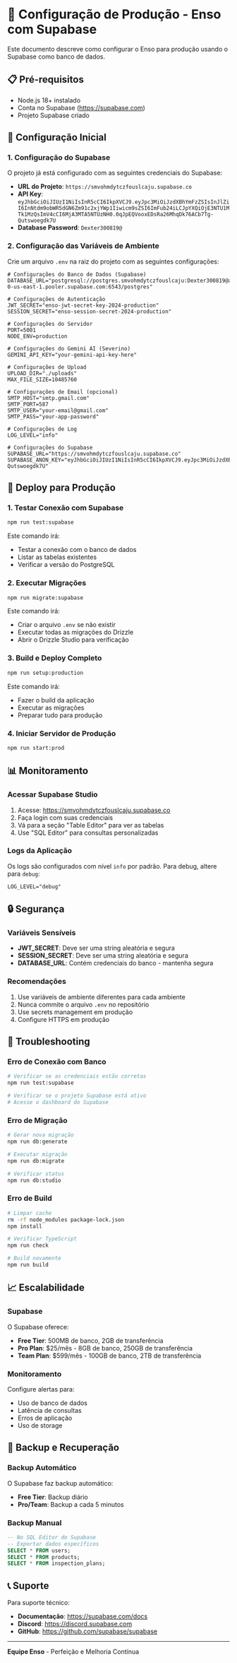 # 🚀 Configuração de Produção - Enso com Supabase

Este documento descreve como configurar o Enso para produção usando o Supabase como banco de dados.

## 📋 Pré-requisitos

- Node.js 18+ instalado
- Conta no Supabase (https://supabase.com)
- Projeto Supabase criado

## 🔧 Configuração Inicial

### 1. Configuração do Supabase

O projeto já está configurado com as seguintes credenciais do Supabase:

- **URL do Projeto**: `https://smvohmdytczfouslcaju.supabase.co`
- **API Key**: `eyJhbGciOiJIUzI1NiIsInR5cCI6IkpXVCJ9.eyJpc3MiOiJzdXBhYmFzZSIsInJlZiI6InNtdm9obWR5dGN6Zm91c2xjYWp1Iiwicm9sZSI6ImFub24iLCJpYXQiOjE3NTU1MTk1MzQsImV4cCI6MjA3MTA5NTUzNH0.0qJpEQVooxEDsRa26MhqDk76ACb7Tg-Qutswoegdk7U`
- **Database Password**: `Dexter300819@`

### 2. Configuração das Variáveis de Ambiente

Crie um arquivo `.env` na raiz do projeto com as seguintes configurações:

```env
# Configurações do Banco de Dados (Supabase)
DATABASE_URL="postgresql://postgres.smvohmdytczfouslcaju:Dexter300819@aws-0-us-east-1.pooler.supabase.com:6543/postgres"

# Configurações de Autenticação
JWT_SECRET="enso-jwt-secret-key-2024-production"
SESSION_SECRET="enso-session-secret-2024-production"

# Configurações do Servidor
PORT=5001
NODE_ENV=production

# Configurações do Gemini AI (Severino)
GEMINI_API_KEY="your-gemini-api-key-here"

# Configurações de Upload
UPLOAD_DIR="./uploads"
MAX_FILE_SIZE=10485760

# Configurações de Email (opcional)
SMTP_HOST="smtp.gmail.com"
SMTP_PORT=587
SMTP_USER="your-email@gmail.com"
SMTP_PASS="your-app-password"

# Configurações de Log
LOG_LEVEL="info"

# Configurações do Supabase
SUPABASE_URL="https://smvohmdytczfouslcaju.supabase.co"
SUPABASE_ANON_KEY="eyJhbGciOiJIUzI1NiIsInR5cCI6IkpXVCJ9.eyJpc3MiOiJzdXBhYmFzZSIsInJlZiI6InNtdm9obWR5dGN6Zm91c2xjYWp1Iiwicm9sZSI6ImFub24iLCJpYXQiOjE3NTU1MTk1MzQsImV4cCI6MjA3MTA5NTUzNH0.0qJpEQVooxEDsRa26MhqDk76ACb7Tg-Qutswoegdk7U"
```

## 🚀 Deploy para Produção

### 1. Testar Conexão com Supabase

```bash
npm run test:supabase
```

Este comando irá:
- Testar a conexão com o banco de dados
- Listar as tabelas existentes
- Verificar a versão do PostgreSQL

### 2. Executar Migrações

```bash
npm run migrate:supabase
```

Este comando irá:
- Criar o arquivo `.env` se não existir
- Executar todas as migrações do Drizzle
- Abrir o Drizzle Studio para verificação

### 3. Build e Deploy Completo

```bash
npm run setup:production
```

Este comando irá:
- Fazer o build da aplicação
- Executar as migrações
- Preparar tudo para produção

### 4. Iniciar Servidor de Produção

```bash
npm run start:prod
```

## 📊 Monitoramento

### Acessar Supabase Studio

1. Acesse: https://smvohmdytczfouslcaju.supabase.co
2. Faça login com suas credenciais
3. Vá para a seção "Table Editor" para ver as tabelas
4. Use "SQL Editor" para consultas personalizadas

### Logs da Aplicação

Os logs são configurados com nível `info` por padrão. Para debug, altere para `debug`:

```env
LOG_LEVEL="debug"
```

## 🔒 Segurança

### Variáveis Sensíveis

- **JWT_SECRET**: Deve ser uma string aleatória e segura
- **SESSION_SECRET**: Deve ser uma string aleatória e segura
- **DATABASE_URL**: Contém credenciais do banco - mantenha segura

### Recomendações

1. Use variáveis de ambiente diferentes para cada ambiente
2. Nunca commite o arquivo `.env` no repositório
3. Use secrets management em produção
4. Configure HTTPS em produção

## 🐛 Troubleshooting

### Erro de Conexão com Banco

```bash
# Verificar se as credenciais estão corretas
npm run test:supabase

# Verificar se o projeto Supabase está ativo
# Acesse o dashboard do Supabase
```

### Erro de Migração

```bash
# Gerar nova migração
npm run db:generate

# Executar migração
npm run db:migrate

# Verificar status
npm run db:studio
```

### Erro de Build

```bash
# Limpar cache
rm -rf node_modules package-lock.json
npm install

# Verificar TypeScript
npm run check

# Build novamente
npm run build
```

## 📈 Escalabilidade

### Supabase

O Supabase oferece:
- **Free Tier**: 500MB de banco, 2GB de transferência
- **Pro Plan**: $25/mês - 8GB de banco, 250GB de transferência
- **Team Plan**: $599/mês - 100GB de banco, 2TB de transferência

### Monitoramento

Configure alertas para:
- Uso de banco de dados
- Latência de consultas
- Erros de aplicação
- Uso de storage

## 🔄 Backup e Recuperação

### Backup Automático

O Supabase faz backup automático:
- **Free Tier**: Backup diário
- **Pro/Team**: Backup a cada 5 minutos

### Backup Manual

```sql
-- No SQL Editor do Supabase
-- Exportar dados específicos
SELECT * FROM users;
SELECT * FROM products;
SELECT * FROM inspection_plans;
```

## 📞 Suporte

Para suporte técnico:
- **Documentação**: https://supabase.com/docs
- **Discord**: https://discord.supabase.com
- **GitHub**: https://github.com/supabase/supabase

---

**Equipe Enso** - Perfeição e Melhoria Contínua
